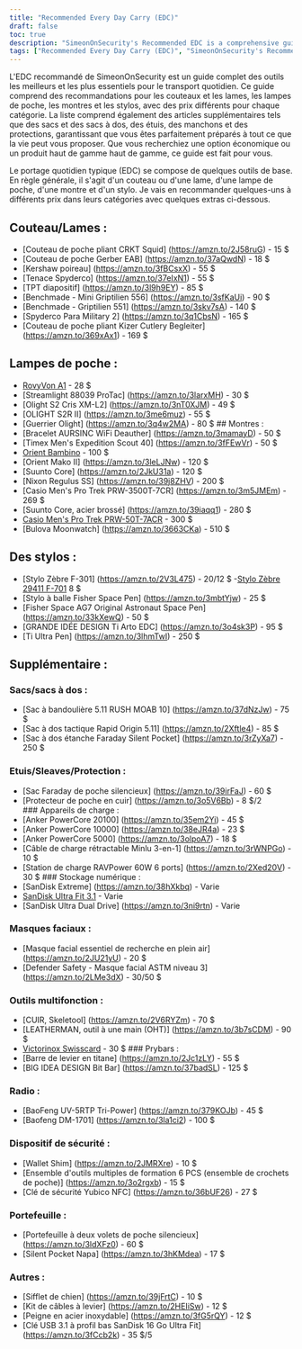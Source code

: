 ```yaml
---
title: "Recommended Every Day Carry (EDC)"
draft: false
toc: true
description: "SimeonOnSecurity's Recommended EDC is a comprehensive guide to the best and most essential tools for everyday carry. This guide includes recommendations for knives and blades, flashlights, watches, and pens, with different price points for each category. The list also includes extra items such as bags and backpacks, cases, sleeves, and protection, ensuring that you are fully prepared for anything that life may throw your way. Whether you're looking for a budget-friendly option or a high-end premium product, this guide has you covered."
tags: ["Recommended Every Day Carry (EDC)", "SimeonOnSecurity's Recommended EDC", "Everyday carry", "Knives and blades", "Flashlights", "Watches", "Pens", "Bags and backpacks", "Cases", "Sleeves", "Protection", "Budget-friendly", "High-end premium product"]
---
```


 L'EDC recommandé de SimeonOnSecurity est un guide complet des outils les meilleurs et les plus essentiels pour le transport quotidien. Ce guide comprend des recommandations pour les couteaux et les lames, les lampes de poche, les montres et les stylos, avec des prix différents pour chaque catégorie. La liste comprend également des articles supplémentaires tels que des sacs et des sacs à dos, des étuis, des manchons et des protections, garantissant que vous êtes parfaitement préparés à tout ce que la vie peut vous proposer. Que vous recherchiez une option économique ou un produit haut de gamme haut de gamme, ce guide est fait pour vous.  Le portage quotidien typique (EDC) se compose de quelques outils de base. En règle générale, il s'agit d'un couteau ou d'une lame, d'une lampe de poche, d'une montre et d'un stylo. Je vais en recommander quelques-uns à différents prix dans leurs catégories avec quelques extras ci-dessous.  ## Couteau/Lames : - [Couteau de poche pliant CRKT Squid] (https://amzn.to/2J58ruG) - 15 $ - [Couteau de poche Gerber EAB] (https://amzn.to/37aQwdN) - 18 $ - [Kershaw poireau] (https://amzn.to/3fBCsxX) - 55 $ - [Tenace Spyderco] (https://amzn.to/37eIxN1) - 55 $ - [TPT diapositif] (https://amzn.to/3l9h9EY) - 85 $ - [Benchmade - Mini Griptilien 556] (https://amzn.to/3sfKaUi) - 90 $ - [Benchmade - Griptilien 551] (https://amzn.to/3skv7sA) - 140 $ - [Spyderco Para Military 2] (https://amzn.to/3q1CbsN) - 165 $ - [Couteau de poche pliant Kizer Cutlery Begleiter] (https://amzn.to/369xAx1) - 169 $ ## Lampes de poche : - [RovyVon A1](https://amzn.to/37foii2) - 28 $ - [Streamlight 88039 ProTac] (https://amzn.to/3larxMH) - 30 $ - [Olight S2 Cris XM-L2] (https://amzn.to/3nT0XJM) - 49 $ - [OLIGHT S2R II] (https://amzn.to/3me6muz) - 55 $ - [Guerrier Olight] (https://amzn.to/3q4w2MA) - 80 $ ## Montres : - [Bracelet AURSINC WiFi Deauther] (https://amzn.to/3mamayD) - 50 $ - [Timex Men's Expedition Scout 40] (https://amzn.to/3fFEwVr) - 50 $ - [Orient Bambino](https://amzn.to/3la0Wj4) - 100 $ - [Orient Mako II] (https://amzn.to/3leLJNw) - 120 $ - [Suunto Core] (https://amzn.to/2JkU31a) - 120 $ - [Nixon Regulus SS] (https://amzn.to/39j8ZHV) - 200 $ - [Casio Men's Pro Trek PRW-3500T-7CR] (https://amzn.to/3m5JMEm) - 269 $ - [Suunto Core, acier brossé] (https://amzn.to/39iaqq1) - 280 $ - [Casio Men's Pro Trek PRW-50T-7ACR](https://amzn.to/3l7k1Ch) - 300 $ - [Bulova Moonwatch] (https://amzn.to/3663CKa) - 510 $ ## Des stylos : - [Stylo Zèbre F-301] (https://amzn.to/2V3L475) - 20/12 $ -[Stylo Zèbre 29411 F-701](https://amzn.to/37g04UU) 8 $ - [Stylo à balle Fisher Space Pen] (https://amzn.to/3mbtYjw) - 25 $ - [Fisher Space AG7 Original Astronaut Space Pen] (https://amzn.to/33kXewQ) - 50 $ - [GRANDE IDÉE DESIGN Ti Arto EDC] (https://amzn.to/3o4sk3P) - 95 $ - [Ti Ultra Pen] (https://amzn.to/3lhmTwI) - 250 $  ## Supplémentaire : ### Sacs/sacs à dos : - [Sac à bandoulière 5.11 RUSH MOAB 10] (https://amzn.to/37dNzJw) - 75 $ - [Sac à dos tactique Rapid Origin 5.11] (https://amzn.to/2Xftle4) - 85 $ - [Sac à dos étanche Faraday Silent Pocket] (https://amzn.to/3rZyXa7) - 250 $ ### Etuis/Sleaves/Protection : - [Sac Faraday de poche silencieux] (https://amzn.to/39irFaJ) - 60 $ - [Protecteur de poche en cuir] (https://amzn.to/3o5V6Bb) - 8 $/2 ### Appareils de charge : - [Anker PowerCore 20100] (https://amzn.to/35em2Yi) - 45 $ - [Anker PowerCore 10000] (https://amzn.to/38eJR4a) - 23 $ - [Anker PowerCore 5000] (https://amzn.to/3olpoA7) - 18 $ - [Câble de charge rétractable Minlu 3-en-1] (https://amzn.to/3rWNPGo) - 10 $ - [Station de charge RAVPower 60W 6 ports] (https://amzn.to/2Xed20V) - 30 $ ### Stockage numérique : - [SanDisk Extreme] (https://amzn.to/38hXkbq) - Varie - [SanDisk Ultra Fit 3.1](https://amzn.to/3nimxXE) - Varie - [SanDisk Ultra Dual Drive] (https://amzn.to/3ni9rtn) - Varie ### Masques faciaux : - [Masque facial essentiel de recherche en plein air] (https://amzn.to/2JU21yU) - 20 $ - [Defender Safety - Masque facial ASTM niveau 3] (https://amzn.to/2LMe3dX) - 30/50 $ ### Outils multifonction : - [CUIR, Skeletool] (https://amzn.to/2V6RYZm) - 70 $ - [LEATHERMAN, outil à une main (OHT)] (https://amzn.to/3b7sCDM) - 90 $ - [Victorinox Swisscard](https://amzn.to/3mdmb4F) - 30 $ ### Prybars : - [Barre de levier en titane] (https://amzn.to/2Jc1zLY) - 55 $ - [BIG IDEA DESIGN Bit Bar] (https://amzn.to/37badSL) - 125 $ ### Radio : - [BaoFeng UV-5RTP Tri-Power] (https://amzn.to/379KOJb) - 45 $ - [Baofeng DM-1701] (https://amzn.to/3la1ci2) - 100 $ ### Dispositif de sécurité : - [Wallet Shim] (https://amzn.to/2JMRXre) - 10 $ - [Ensemble d'outils multiples de formation 6 PCS (ensemble de crochets de poche)] (https://amzn.to/3o2rgxb) - 15 $ - [Clé de sécurité Yubico NFC] (https://amzn.to/36bUF26) - 27 $ ### Portefeuille : - [Portefeuille à deux volets de poche silencieux] (https://amzn.to/3ldXFz0) - 60 $ - [Silent Pocket Napa] (https://amzn.to/3hKMdea) - 17 $ ### Autres : - [Sifflet de chien] (https://amzn.to/39jFrtC) - 10 $ - [Kit de câbles à levier] (https://amzn.to/2HEIiSw) - 12 $ - [Peigne en acier inoxydable] (https://amzn.to/3fG5rQY) - 12 $ - [Clé USB 3.1 à profil bas SanDisk 16 Go Ultra Fit] (https://amzn.to/3fCcb2k) - 35 $/5